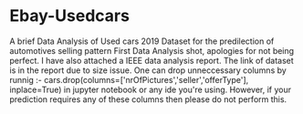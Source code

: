# Ebay-Usedcars
A brief Data Analysis of Used cars 2019 Dataset for the predilection of automotives selling pattern
First Data Analysis shot, apologies for not being perfect.
I have also attached a IEEE data analysis report.
The link of dataset is in the report due to size issue.
One can drop unneccessary columns by runnig :- cars.drop(columns=['nrOfPictures','seller','offerType'], inplace=True) 
in jupyter notebook or any ide you're using. However, if your prediction requires any of these columns then please do not perform this.
